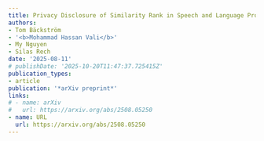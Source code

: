 ```yaml
---
title: Privacy Disclosure of Similarity Rank in Speech and Language Processing
authors:
- Tom Bäckström
- '<b>Mohammad Hassan Vali</b>'
- My Nguyen
- Silas Rech
date: '2025-08-11'
# publishDate: '2025-10-20T11:47:37.725415Z'
publication_types:
- article
publication: '*arXiv preprint*'
links:
# - name: arXiv
#   url: https://arxiv.org/abs/2508.05250
- name: URL
  url: https://arxiv.org/abs/2508.05250
---
```

